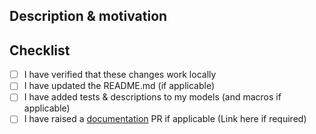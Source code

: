 <!--
If this is your first time contributing you will be asked to sign the Individual Contributor License Agreement.
If you would prefer to read this in advance of submitting your PR you can find it here https://docs.google.com/forms/d/e/1FAIpQLSd89YTDQ1XpTZbj3LpOkquV_h1Y8k9ay3iFbJsZsJrz18I23Q/viewform
-->

## Description & motivation
<!--
Describe your changes, and why you're making them.
-->

## Checklist
- [ ] I have verified that these changes work locally
- [ ] I have updated the README.md (if applicable)
- [ ] I have added tests & descriptions to my models (and macros if applicable)
- [ ] I have raised a [documentation](https://github.com/snowplow/documentation) PR if applicable (Link here if required)

<!-- 
## Release Only Checklist
- [ ] I have updated the version number in all relevant places
- [ ] I have update the Github pages `dbt docs` 
- [ ] I have updated the CHANGELOG.md 
-->